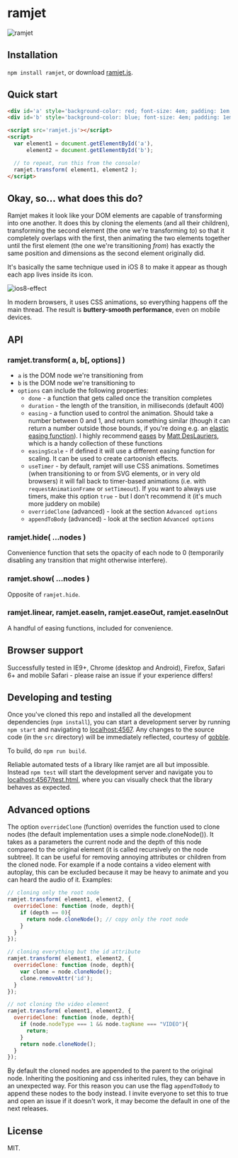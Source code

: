 # ramjet

![ramjet](https://cloud.githubusercontent.com/assets/1162160/7279487/5d668dea-e8ea-11e4-9b0d-a9ba2f1165cc.gif)


## Installation

`npm install ramjet`, or download [ramjet.js](http://www.rich-harris.co.uk/ramjet/ramjet.js).


## Quick start

```html
<div id='a' style='background-color: red; font-size: 4em; padding: 1em;'>a</div>
<div id='b' style='background-color: blue; font-size: 4em; padding: 1em;'>b</div>

<script src='ramjet.js'></script>
<script>
  var element1 = document.getElementById('a'),
      element2 = document.getElementById('b');

  // to repeat, run this from the console!
  ramjet.transform( element1, element2 );
</script>
```


## Okay, so... what does this do?

Ramjet makes it look like your DOM elements are capable of transforming into one another. It does this by cloning the elements (and all their children), transforming the second element (the one we're transforming *to*) so that it completely overlaps with the first, then animating the two elements together until the first element (the one we're transitioning *from*) has exactly the same position and dimensions as the second element originally did.

It's basically the same technique used in iOS 8 to make it appear as though each app lives inside its icon.

![ios8-effect](https://cloud.githubusercontent.com/assets/1162160/7281378/4f949858-e8f7-11e4-8acf-9a1d90049a92.gif)

In modern browsers, it uses CSS animations, so everything happens off the main thread. The result is **buttery-smooth performance**, even on mobile devices.


## API

### ramjet.transform( a, b[, options] )

* `a` is the DOM node we're transitioning from
* `b` is the DOM node we're transitioning to
* `options` can include the following properties:
    * `done` - a function that gets called once the transition completes
    * `duration` - the length of the transition, in milliseconds (default 400)
    * `easing` - a function used to control the animation. Should take a number between 0 and 1, and return something similar (though it can return a number outside those bounds, if you're doing e.g. an [elastic easing function](http://easings.net/#easeOutElastic)). I highly recommend [eases](https://www.npmjs.com/package/eases) by [Matt DesLauriers](https://github.com/mattdesl), which is a handy collection of these functions
    * `easingScale` - if defined it will use a different easing function for scaling. It can be used to create cartoonish effects.
    * `useTimer` - by default, ramjet will use CSS animations. Sometimes (when transitioning to or from SVG elements, or in very old browsers) it will fall back to timer-based animations (i.e. with `requestAnimationFrame` or `setTimeout`). If you want to always use timers, make this option `true` - but I don't recommend it (it's much more juddery on mobile)
    * `overrideClone` (advanced) - look at the section `Advanced options`
    * `appendToBody` (advanced) - look at the section `Advanced options`

### ramjet.hide( ...nodes )

Convenience function that sets the opacity of each node to 0 (temporarily disabling any transition that might otherwise interfere).

### ramjet.show( ...nodes )

Opposite of `ramjet.hide`.

### ramjet.linear, ramjet.easeIn, ramjet.easeOut, ramjet.easeInOut

A handful of easing functions, included for convenience.


## Browser support

Successfully tested in IE9+, Chrome (desktop and Android), Firefox, Safari 6+ and mobile Safari - please raise an issue if your experience differs!


## Developing and testing

Once you've cloned this repo and installed all the development dependencies (`npm install`), you can start a development server by running `npm start` and navigating to [localhost:4567](http://localhost:4567). Any changes to the source code (in the `src` directory) will be immediately reflected, courtesy of [gobble](https://github.com/gobblejs/gobble).

To build, do `npm run build`.

Reliable automated tests of a library like ramjet are all but impossible. Instead `npm test` will start the development server and navigate you to [localhost:4567/test.html](http://localhost:4567/test.html), where you can visually check that the library behaves as expected.


## Advanced options
The option `overrideClone` (function) overrides the function used to clone nodes (the default implementation uses a simple node.cloneNode()). It takes as a parameters the current node and the depth of this node compared to the original element (it is called recursively on the node subtree). It can be useful for removing annoying attributes or children from the cloned node. For example if a node contains a video element with autoplay, this can be excluded because it may be heavy to animate and you can heard the audio of it. Examples:

```js
// cloning only the root node
ramjet.transform( element1, element2, {
  overrideClone: function (node, depth){
    if (depth == 0){
      return node.cloneNode(); // copy only the root node
    }
  }
});

// cloning everything but the id attribute
ramjet.transform( element1, element2, {
  overrideClone: function (node, depth){
    var clone = node.cloneNode();
    clone.removeAttr('id');
  }
});

// not cloning the video element
ramjet.transform( element1, element2, {
  overrideClone: function (node, depth){
    if (node.nodeType === 1 && node.tagName === "VIDEO"){
      return;
    }
    return node.cloneNode();
  }
});
```

By default the cloned nodes are appended to the parent to the original node. Inheriting the positioning and css inherited rules, they can behave in an unexpected way. For this reason you can use the flag `appendToBody` to append these nodes to the body instead. I invite everyone to set this to true and open an issue if it doesn't work, it may become the default in one of the next releases.

## License

MIT.
